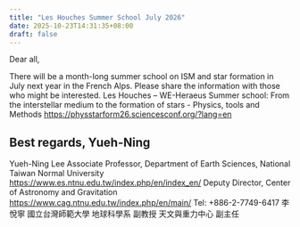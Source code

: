 ```yaml
---
title: "Les Houches Summer School July 2026"
date: 2025-10-23T14:31:35+08:00
draft: false
---
```


Dear all,

There will be a month-long summer school on ISM and star formation in July
next year in the French Alps.
Please share the information with those who might be interested.
Les Houches – WE-Heraeus Summer school: From the interstellar medium to the
formation of stars - Physics, tools and Methods
<https://physstarform26.sciencesconf.org/?lang=en>

Best regards,
Yueh-Ning
-- 
Yueh-Ning Lee
Associate Professor, Department of Earth Sciences, National Taiwan Normal
University <https://www.es.ntnu.edu.tw/index.php/en/index_en/>
Deputy Director, Center of Astronomy and Gravitation
<https://www.cag.ntnu.edu.tw/index.php/en/main/>
Tel: +886-2-7749-6417
李悅寧
國立台灣師範大學 地球科學系 副教授
天文與重力中心 副主任